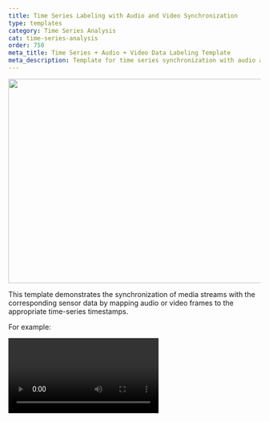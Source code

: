 ```yaml
---
title: Time Series Labeling with Audio and Video Synchronization
type: templates
category: Time Series Analysis
cat: time-series-analysis
order: 750
meta_title: Time Series + Audio + Video Data Labeling Template
meta_description: Template for time series synchronization with audio and video.
---
```


<img src="/images/templates/timeseries_audio_video.png" alt="" class="gif-border" width="552px" height="408px" />

This template demonstrates the synchronization of media streams with the corresponding sensor data by mapping audio or video frames to the appropriate time-series timestamps.

For example:

<video src="https://htx-pub.s3.us-east-1.amazonaws.com/docs/timeseries-video-audio-sync.mp4" controls style="max-width:800px" />

!!! note
    **Requirements:** Label Studio >= 1.20

## Time units and syncing

All sync messages use relative seconds from the start of each component. 

There are two types of configurations, and configuration you use determines how the time series converts the relative seconds:

- **Time-based**: Converts to absolute timestamps
- **Index-based**: Uses relative seconds as indices


### Time-based time series

* Converts relative seconds to absolute timestamps. 
* Maintains precise temporal alignment with media, any custom sampling rate
* Examples: 
  * 30s in video = 30s from start in time series
  * If the time series starts at the 5th second, it will serve as the starting point for other media. Therefore, the `0` second of the video will begin at the 5th second of the time series, and this offset will always be applied.

To specify a time-based time series, use the following format:
  
```xml
   <TimeSeries name="ts" timeColumn="timestamp" timeFormat="%Y-%m-%d %H:%M:%S">
```

### Index-based time series

- Uses direct indices as relative seconds
- Each second in media = one index in the time series, sampling rate is always 1 Hz
- Suitable mostly for debugging and tests
- Example: 
  - 30s in video = index 30 in the time series

To specify an index-based time series, use the following format:

```xml
   <TimeSeries name="ts">
```

### Best practices

**Use time-based time series when:**
- Data has actual timestamps
- Precise temporal alignment is needed
- Working with multiple media types

**Use index-based time series when:**
- Data is sequential
- No actual timestamps are available
- Simple 1 sample <=> 1 second mapping with media time is sufficient

## Handling length mismatches

You may have mismatched lengths in your data. When this occurs:

- Sync works up to the length of the shorter component
- Components stop at their respective ends
- No data loss occurs, but sync stops at the shorter component's end


## Labeling Configurations

### Index-based TimeSeries + Video + TimeSeriesLabels

Index-based TimeSeries (no timestamps at X axis). 

!!! note
    One value equals one second because the time axis is not specified in the `TimeSeries` tag. The video is synced with this idea — one sample equals one second if timestamps are not provided.

```html
<View>
  <Video name="video" value="$video" sync="group_a"/>
  
  <TimeSeries name="timeseries"
              value="$ts" valueType="json"
              sync="group_a" sep=","
              overviewWidth="10%"
              >
    <Channel column="value" strokeColor="#FF0000"/>
    <Channel column="value" strokeColor="#00FF00"/>
  </TimeSeries>
  
  <TimeSeriesLabels name="labels" toName="timeseries">
    <Label value="action"/>
    <Label value="pause"/>
  </TimeSeriesLabels>

</View>

<!-- {
  "video": "https://app.heartex.ai/static/samples/opossum_snow.mp4",
  "ts": {
      "value": [
        10.7036820361892644,
        -0.18120536109567212,
        -0.39251488391214157,
        1.3384817293995075,
        0.8779675446349394,
        -0.1511946071051955,
        -0.7955547028255082,
        1.0736798948078534,
        1.1266164855584428,
        -0.440291574562604,
        -0.8436786901744359,
        -0.24956239687939094,
        1.268049926141147,
        0.6300808834120004,
        1.7946935071842107,
        -0.37700464705843,
        0.706518542026297,
        -0.45787451607104046,
        -2.3643354623876607,
        0.13984274721398307,
        0.3174445171792305,
        -1.8162371732091722,
        -0.30289394872251374,
        -0.730112449190387,
        -1.6852497246079239,
        -1.0473893262227658,
        0.10416951356137397,
        -2.0266185534759633,
        -0.05196549263706541,
        0.4436085233243668,
        -0.0956064205420074,
        -1.1790065141112944,
        -0.015063840978932763,
        0.28691755509866407,
        1.4122332721986657,
        0.40127732957527523,
        1.546243544663401,
        0.11119508061291504,
        -0.499517691828469,
        -0.02922576888373752,
        -0.8454178734108769,
        0.19122400060485445,
        0.6914340334390281,
        -0.18047241277757645,
        -0.6394589243120249,
        1.0019886671810008
      ]
  }
} -->
```

### Time-based multiple TimeSeries + Audio + Video + TimeSeriesLabels

* Time-based TimeSeries
* TimeSeries, Audio and Video are synced together
* Choices and timeline labels are used as control tags for labeling

```html
<View>
  <Video name="video" value="$video" sync="group_a"/>
  <!-- <Audio name="audio" value="$video" sync="group_a"/> -->
  
  <TimeSeriesLabels name="timelinelabels" toName="accel_timeseries">
    <Label value="A"/>
    <Label value="B"/>
  </TimeSeriesLabels>	

  <TimeSeries 
              name="accel_timeseries"
              value="$accel_data"
              sync="group_a"
              timeColumn="time"
              timeFormat="%H:%M:%S.%f"
              timeDisplayFormat="%H:%M:%S.%f"
              overviewWidth="10%"
  >
    <Channel column="accel_x" strokeColor="#FF0000" height="100"/>
    <Channel column="accel_y" strokeColor="#00FF00" height="100"/>
  </TimeSeries>
  
  <TimeSeries 
              name="gyro_timeseries" 
              value="$gyro_data" 
              sync="group_a"
              timeColumn="time"
              timeFormat="%H:%M:%S.%f"
              timeDisplayFormat="%H:%M:%S.%f"
              overviewWidth="10%"
  >
    <Channel column="gyro_x" strokeColor="#0000FF" height="100"/>
    <Channel column="gyro_y" strokeColor="#FF00FF" height="100"/>
  </TimeSeries> 

</View>

<!-- {
  "video": "https://app.heartex.ai/static/samples/opossum_snow.mp4",
  "accel_data": "/samples/time-series.csv?time=time&values=accel_x%2Caccel_y&sep=%2C&tf=%H:%m:%d.%f",
  "gyro_data": "/samples/time-series.csv?time=time&values=gyro_x%2Cgyro_y&sep=%2C&tf=%H:%m:%d.%f"
}
-->
```

**Example for time-series-accel.csv for accel_x, accel_y**
```csv
time,accel_x,accel_y
00:01:01.000000,-0.056646571671882806,2.1066649495524605
00:01:02.000000,-0.6888765232989033,0.35646668995794306
00:01:03.000000,-0.23512086306647553,0.5799351613084716
00:01:04.000000,-0.9314772647682944,-0.5195693066279311
00:01:05.000000,1.321119143958512,-0.622026749003922
00:01:06.000000,0.10592100887528152,0.15477501359739493
00:01:07.000000,-0.6261150686384155,0.5624264458111049
00:01:08.000000,1.0829322997587332,-1.9590268928992862
00:01:09.000000,-1.2267135177322928,-0.4538764395229617
00:01:10.000000,1.6705781810127622,0.38407182850093363
```

**Example for time-series-gyro.csv for gyro_x, gyro_y**
```csv
time,gyro_x,gyro_y
00:01:01.000000,-0.776563940219835,-1.1115451852904443
00:01:02.000000,0.17111212343134966,-1.377696478819913
00:01:03.000000,-1.168085910547026,-0.8500307427257534
00:01:04.000000,-0.13947878605597916,0.9062482653127198
00:01:05.000000,0.3079887618179474,-1.6722497873634719
00:01:06.000000,-0.3825838786476411,-1.242585234780504
00:01:07.000000,-0.7015245817392025,-1.712515499827561
00:01:08.000000,-0.3437952109000775,-0.9337512501019165
00:01:09.000000,-0.19464021971045084,-0.9653381620475747
00:01:10.000000,-0.29753925483100785,-0.7699832734123578
```


